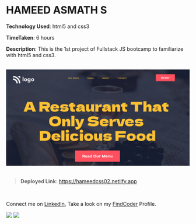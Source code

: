 # HAMEED ASMATH S
**Technology Used**: html5 and css3

**TimeTaken**: 6 hours

**Description**: This is the 1st project of Fullstack JS bootcamp to familiarize with html5 and css3.  
<br>


![](./thumbnail.png)
<br><br>

> **Deployed Link**:  https://hameedcss02.netlify.app

<br>

Connect me on [LinkedIn](https://www.linkedin.com/in/hameed-asmath-973462191), Take a look on my [FindCoder](https://www.findcoder.io/u/hameed) Profile.

![](https://img.shields.io/badge/LinkedIn-0077B5?style=for-the-badge&logo=linkedin&logoColor=white)
![](https://img.shields.io/badge/-FindCoder-brightgreen)



